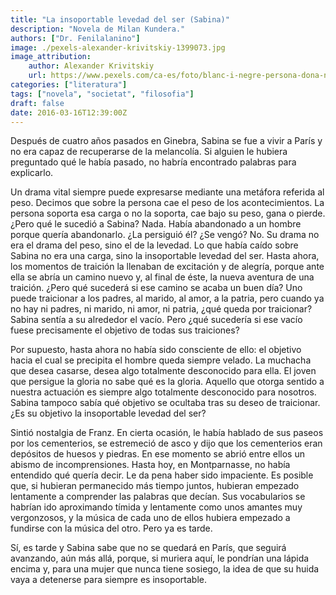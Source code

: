 ```yaml
---
title: "La insoportable levedad del ser (Sabina)"
description: "Novela de Milan Kundera."
authors: ["Dr. Fenilalanino"]
image: ./pexels-alexander-krivitskiy-1399073.jpg
image_attribution:
    author: Alexander Krivitskiy
    url: https://www.pexels.com/ca-es/foto/blanc-i-negre-persona-dona-nena-1399073/
categories: ["literatura"]
tags: ["novela", "societat", "filosofia"]
draft: false
date: 2016-03-16T12:39:00Z
---
```


Después de cuatro años pasados en Ginebra, Sabina se fue a vivir a París y no era capaz de recuperarse de la melancolía. Si alguien le hubiera preguntado qué le había pasado, no habría encontrado palabras para explicarlo.

Un drama vital siempre puede expresarse mediante una metáfora referida al peso. Decimos que sobre la persona cae el peso de los acontecimientos. La persona soporta esa carga o no la soporta, cae bajo su peso, gana o pierde. ¿Pero qué le sucedió a Sabina? Nada. Había abandonado a un hombre porque quería abandonarlo. ¿La persiguió él? ¿Se vengó? No. Su drama no era el drama del peso, sino el de la levedad. Lo que había caído sobre Sabina no era una carga, sino la insoportable levedad del ser. Hasta ahora, los momentos de traición la llenaban de excitación y de alegría, porque ante ella se abría un camino nuevo y, al final de éste, la nueva aventura de una traición. ¿Pero qué sucederá si ese camino se acaba un buen día? Uno puede traicionar a los padres, al marido, al amor, a la patria, pero cuando ya no hay ni padres, ni marido, ni amor, ni patria, ¿qué queda por traicionar? Sabina sentía a su alrededor el vacío. Pero ¿qué sucedería si ese vacío fuese precisamente el objetivo de todas sus traiciones?

Por supuesto, hasta ahora no había sido consciente de ello: el objetivo hacia el cual se precipita el hombre queda siempre velado. La muchacha que desea casarse, desea algo totalmente desconocido para ella. El joven que persigue la gloria no sabe qué es la gloria. Aquello que otorga sentido a nuestra actuación es siempre algo totalmente desconocido para nosotros. Sabina tampoco sabía qué objetivo se ocultaba tras su deseo de traicionar. ¿Es su objetivo la insoportable levedad del ser?

Sintió nostalgia de Franz. En cierta ocasión, le había hablado de sus paseos por los cementerios, se estremeció de asco y dijo que los cementerios eran depósitos de huesos y piedras. En ese momento se abrió entre ellos un abismo de incomprensiones. Hasta hoy, en Montparnasse, no había entendido qué quería decir. Le da pena haber sido impaciente. Es posible que, si hubieran permanecido más tiempo juntos, hubieran empezado lentamente a comprender las palabras que decían. Sus vocabularios se habrían ido aproximando tímida y lentamente como unos amantes muy vergonzosos, y la música de cada uno de ellos hubiera empezado a fundirse con la música del otro. Pero ya es tarde.

Sí, es tarde y Sabina sabe que no se quedará en París, que seguirá avanzando, aún más allá, porque, si muriera aquí, le pondrían una lápida encima y, para una mujer que nunca tiene sosiego, la idea de que su huida vaya a detenerse para siempre es insoportable.
